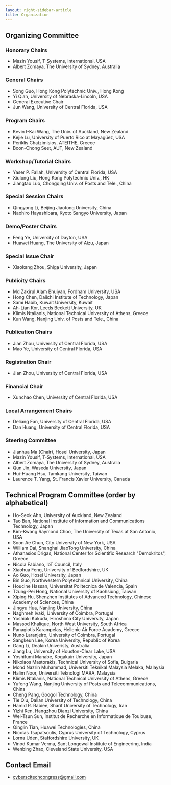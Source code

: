 ```yaml
---
layout: right-sidebar-article
title: Organization
---
```


## Organizing Committee

### Honorary Chairs

- Mazin Yousif, T-Systems, International, USA
- Albert Zomaya, The University of Sydney, Australia

### General Chairs

- Song Guo, Hong Kong Polytechnic Univ., Hong Kong
- Yi Qian, University of Nebraska-Lincoln, USA
- General Executive Chair
- Jun Wang, University of Central Florida, USA

### Program Chairs

- Kevin I-Kai Wang, The Univ. of Auckland, New Zealand
- Kejie Lu, University of Puerto Rico at Mayagüez, USA
- Periklis Chatzimisios, ATEITHE, Greece
- Boon-Chong Seet, AUT, New Zealand

### Workshop/Tutorial Chairs

- Yaser P. Fallah, University of Central Florida, USA
- Xiulong Liu, Hong Kong Polytechnic Univ., HK
- Jiangtao Luo, Chongqing Univ. of Posts and Tele., China

### Special Session Chairs

- Qingyong Li, Beijing Jiaotong University, China
- Naohiro Hayashibara, Kyoto Sangyo University, Japan

### Demo/Poster Chairs

- Feng Ye, University of Dayton, USA
- Huawei Huang, The University of Aizu, Japan

### Special Issue Chair

- Xiaokang Zhou, Shiga University, Japan

### Publicity Chairs

- Md Zakirul Alam Bhuiyan, Fordham University, USA
- Hong Chen, Daiichi Institute of Technology, Japan
- Sami Habib, Kuwait University, Kuwait
- Ah-Lian Kor, Leeds Beckett University, UK
- Klimis Ntalianis, National Technical University of Athens, Greece
- Kun Wang, Nanjing Univ. of Posts and Tele., China

### Publication Chairs

- Jian Zhou, University of Central Florida, USA
- Mao Ye, University of Central Florida, USA

### Registration Chair

- Jian Zhou, University of Central Florida, USA

### Financial Chair

- Xunchao Chen, University of Central Florida, USA

### Local Arrangement Chairs

- Deliang Fan, University of Central Florida, USA
- Dan Huang, University of Central Florida, USA

### Steering Committee

- Jianhua Ma (Chair), Hosei University, Japan
- Mazin Yousif, T-Systems, International, USA
- Albert Zomaya, The University of Sydney, Australia
- Qun Jin, Waseda University, Japan
- Hui-Huang Hsu, Tamkang University, Taiwan
- Laurence T. Yang, St. Francis Xavier University, Canada

## Technical Program Committee (order by alphabetical)

- Ho-Seok Ahn, University of Auckland, New Zealand
- Tao Ban, National Institute of Information and Communications Technology, Japan
- Kim-Kwang Raymond Choo, The University of Texas at San Antonio, USA
- Soon Ae Chun, City University of New York, USA  
- William Dai, Shanghai JiaoTong University, China
- Athanasios Drigas, National Center for Scientific Research "Demokritos", Greece
- Nicola Fabiano, IoT Council, Italy
- Xiaohua Feng, University of Bedfordshire, UK
- Ao Guo, Hosei University, Japan
- Bin Guo, Northwestern Polytechnical University, China
- Houcine Hassan, Universitat Politecnica de Valencia, Spain
- Tzung-Pei Hong, National University of Kaohsiung, Taiwan
- Xiping Hu, Shenzhen Institutes of Advanced Technology, Chinese Academy of Sciences, China   
- Jingyu Hua, Nanjing University, China
- Naghmeh Ivaki, University of Coimbra, Portugal
- Yoshiaki Kakuda, Hiroshima City University, Japan
- Massod Khalique, North West University, South Africa
- Panagiotis Karampelas, Hellenic Air Force Academy, Greece  
- Nuno Laranjeiro, University of Coimbra, Portugal
- Sangkeun Lee, Korea University, Republic of Korea
- Gang Li, Deakin Univeristy, Australia
- Jiang Lu, University of Houston-Clear Lake, USA
- Yoshifumi Manabe, Kogakuin University, Japan
- Nikolaos Mastorakis, Technical University of Sofia, Bulgaria
- Mohd Nazrin Muhammad, Universiti Teknikal Malaysia Melaka, Malaysia
- Halim Noor, Universiti Teknologi MARA, Malaysia
- Klimis Ntalianis, National Technical University of Athens, Greece
- Yufeng Wang, Nanjing University of Posts and Telecommunications, China  
- Cheng Pang, Googol Technology, China
- Tie Qiu, Dalian University of Technology, China
- Hamid R. Rabiee, Sharif University of Technology, Iran
- Yizhi Ren, Hangzhou Dianzi University, China
- Wei-Tsun Sun, Institut de Recherche en Informatique de Toulouse, France
- Qinglin Tian, Huawei Technologies, China
- Nicolas Tsapatsoulis, Cyprus University of Technology, Cyprus
- Lorna Uden, Staffordshire University, UK
- Vinod Kumar Verma, Sant Longowal Institute of Engineering, India
- Wenbing Zhao, Cleveland State University, USA

## Contact Email

- [cyberscitechcongress@gmail.com](mailto:cyberscitechcongress@gmail.com)
